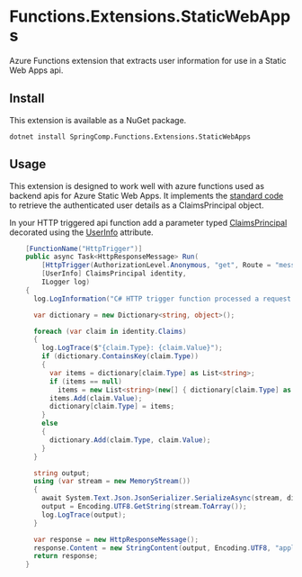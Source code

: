 # Functions.Extensions.StaticWebApps

Azure Functions extension that extracts user information for use in a Static Web Apps api.

## Install

This extension is available as a NuGet package.

```pwsh
dotnet install SpringComp.Functions.Extensions.StaticWebApps
```

## Usage

This extension is designed to work well with azure functions used as backend apis for Azure Static Web Apps.
It implements the [standard code](https://docs.microsoft.com/en-us/azure/static-web-apps/user-information?tabs=csharp) to retrieve the authenticated user details as a ClaimsPrincipal object.

In your HTTP triggered api function add a parameter typed [ClaimsPrincipal](https://docs.microsoft.com/en-us/dotnet/api/system.security.claims.claimsprincipal?view=net-5.0) decorated using the [UserInfo](https://github.com/springcomp/Functions.Extensions.StaticWebApps/blob/master/src/Functions.Extensions.StaticWebApps/UserInfo.cs) attribute.

```c#
    [FunctionName("HttpTrigger")]
    public async Task<HttpResponseMessage> Run(
        [HttpTrigger(AuthorizationLevel.Anonymous, "get", Route = "message")] HttpRequest req,
        [UserInfo] ClaimsPrincipal identity,
        ILogger log)
    {
      log.LogInformation("C# HTTP trigger function processed a request.");

      var dictionary = new Dictionary<string, object>();

      foreach (var claim in identity.Claims)
      {
        log.LogTrace($"{claim.Type}: {claim.Value}");
        if (dictionary.ContainsKey(claim.Type))
        {
          var items = dictionary[claim.Type] as List<string>;
          if (items == null)
            items = new List<string>(new[] { dictionary[claim.Type] as string });
          items.Add(claim.Value);
          dictionary[claim.Type] = items;
        }
        else
        {
          dictionary.Add(claim.Type, claim.Value);
        }
      }

      string output;
      using (var stream = new MemoryStream())
      {
        await System.Text.Json.JsonSerializer.SerializeAsync(stream, dictionary);
        output = Encoding.UTF8.GetString(stream.ToArray());
        log.LogTrace(output);
      }

      var response = new HttpResponseMessage();
      response.Content = new StringContent(output, Encoding.UTF8, "application/json");
      return response;
    }
```